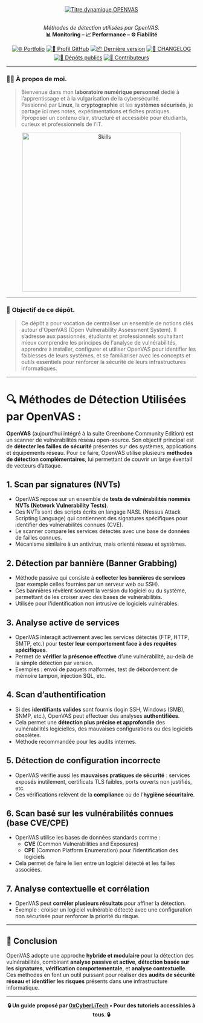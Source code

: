 <div align="center">

  <br></br>
  <a href="https://github.com/0xCyberLiTech">
    <img src="https://readme-typing-svg.herokuapp.com?font=JetBrains+Mono&size=50&duration=6000&pause=1000000000&color=FF0048&center=true&vCenter=true&width=1100&lines=%3EOPENVAS_" alt="Titre dynamique OPENVAS" />
  </a>
  <br></br>
  
  <p align="center">
    <em>Méthodes de détection utilisées par OpenVAS.</em><br>
    <b>📊 Monitoring – 📈 Performance – ⚙️ Fiabilité</b>
  </p>

  [![🌐 Portfolio](https://img.shields.io/badge/Portfolio-0xCyberLiTech-181717?logo=github&style=flat-square)](https://0xcyberlitech.github.io/)
  [![🔗 Profil GitHub](https://img.shields.io/badge/Profil-GitHub-181717?logo=github&style=flat-square)](https://github.com/0xCyberLiTech)
  [![📦 Dernière version](https://img.shields.io/github/v/release/0xCyberLiTech/OpenVAS?label=version&style=flat-square&color=blue)](https://github.com/0xCyberLiTech/OpenVAS/releases/latest)
  [![📄 CHANGELOG](https://img.shields.io/badge/📄%20Changelog-OpenVAS-blue?style=flat-square)](https://github.com/0xCyberLiTech/OpenVAS/blob/main/CHANGELOG.md)
  [![📂 Dépôts publics](https://img.shields.io/badge/Dépôts-publics-blue?style=flat-square)](https://github.com/0xCyberLiTech?tab=repositories)
  [![👥 Contributeurs](https://img.shields.io/badge/👥%20Contributeurs-cliquez%20ici-007ec6?style=flat-square)](https://github.com/0xCyberLiTech/OpenVAS/graphs/contributors)

</div>

---

### 👨‍💻 **À propos de moi.**

> Bienvenue dans mon **laboratoire numérique personnel** dédié à l’apprentissage et à la vulgarisation de la cybersécurité.  
> Passionné par **Linux**, la **cryptographie** et les **systèmes sécurisés**, je partage ici mes notes, expérimentations et fiches pratiques.  
> Pproposer un contenu clair, structuré et accessible pour étudiants, curieux et professionnels de l’IT.  

<p align="center">
  <a href="https://github.com/0xCyberLiTech" target="_blank" rel="noopener">
    <img src="https://skillicons.dev/icons?i=linux,debian,bash,docker,nginx,git,vim,python,markdown" alt="Skills" width="420">
  </a>
</p>

---

### 🎯 **Objectif de ce dépôt.**

> Ce dépôt a pour vocation de centraliser un ensemble de notions clés autour d'OpenVAS (Open Vulnerability Assessment System). Il s’adresse aux passionnés, étudiants et professionnels souhaitant mieux comprendre
> les principes de l'analyse de vulnérabilités, apprendre à installer, configurer et utiliser OpenVAS pour identifier les faiblesses de leurs systèmes, et se familiariser avec les concepts et outils essentiels
> pour renforcer la sécurité de leurs infrastructures informatiques.

---

# 🔍 Méthodes de Détection Utilisées par OpenVAS :

**OpenVAS** (aujourd’hui intégré à la suite Greenbone Community Edition) est un scanner de vulnérabilités réseau open-source. Son objectif principal est de **détecter les failles de sécurité** présentes sur des systèmes, applications et équipements réseau. Pour ce faire, OpenVAS utilise plusieurs **méthodes de détection complémentaires**, lui permettant de couvrir un large éventail de vecteurs d’attaque.

## 1. Scan par signatures (NVTs)
- OpenVAS repose sur un ensemble de **tests de vulnérabilités nommés NVTs (Network Vulnerability Tests)**.
- Ces NVTs sont des scripts écrits en langage NASL (Nessus Attack Scripting Language) qui contiennent des signatures spécifiques pour identifier des vulnérabilités connues (CVE).
- Le scanner compare les services détectés avec une base de données de failles connues.
- Mécanisme similaire à un antivirus, mais orienté réseau et systèmes.

## 2. Détection par bannière (Banner Grabbing)
- Méthode passive qui consiste à **collecter les bannières de services** (par exemple celles fournies par un serveur web ou SSH).
- Ces bannières révèlent souvent la version du logiciel ou du système, permettant de les croiser avec des bases de vulnérabilités.
- Utilisée pour l'identification non intrusive de logiciels vulnérables.

## 3. Analyse active de services
- OpenVAS interagit activement avec les services détectés (FTP, HTTP, SMTP, etc.) pour **tester leur comportement face à des requêtes spécifiques**.
- Permet de **vérifier la présence effective** d’une vulnérabilité, au-delà de la simple détection par version.
- Exemples : envoi de paquets malformés, test de débordement de mémoire tampon, injection SQL, etc.

## 4. Scan d’authentification
- Si des **identifiants valides** sont fournis (login SSH, Windows (SMB), SNMP, etc.), OpenVAS peut effectuer des analyses **authentifiées**.
- Cela permet une **détection plus précise et approfondie** des vulnérabilités logicielles, des mauvaises configurations ou des logiciels obsolètes.
- Méthode recommandée pour les audits internes.

## 5. Détection de configuration incorrecte
- OpenVAS vérifie aussi les **mauvaises pratiques de sécurité** : services exposés inutilement, certificats TLS faibles, ports ouverts non justifiés, etc.
- Ces vérifications relèvent de la **compliance** ou de l’**hygiène sécuritaire**.

## 6. Scan basé sur les vulnérabilités connues (base CVE/CPE)
- OpenVAS utilise les bases de données standards comme :
  - **CVE** (Common Vulnerabilities and Exposures)
  - **CPE** (Common Platform Enumeration) pour l’identification des logiciels
- Cela permet de faire le lien entre un logiciel détecté et les failles associées.

## 7. Analyse contextuelle et corrélation
- OpenVAS peut **corréler plusieurs résultats** pour affiner la détection.
- Exemple : croiser un logiciel vulnérable détecté avec une configuration non sécurisée pour renforcer la priorité du risque.

---

## 🎯 Conclusion

OpenVAS adopte une approche **hybride et modulaire** pour la détection des vulnérabilités, combinant **analyse passive et active**, **détection basée sur les signatures**, **vérification comportementale**, et **analyse contextuelle**. Ces méthodes en font un outil puissant pour réaliser des **audits de sécurité réseau** et **identifier les risques** présents dans une infrastructure informatique.

---

<p align="center">
  <b>🔒 Un guide proposé par <a href="https://github.com/0xCyberLiTech">0xCyberLiTech</a> • Pour des tutoriels accessibles à tous. 🔒</b>
</p>

